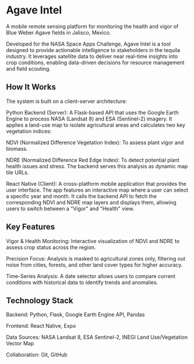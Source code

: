 # Agave Intel
A mobile remote sensing platform for monitoring the health and vigor of Blue Weber Agave fields in Jalisco, Mexico.

Developed for the NASA Space Apps Challenge, Agave Intel is a tool designed to provide actionable intelligence to stakeholders in the tequila industry. It leverages satellite data to deliver near real-time insights into crop conditions, enabling data-driven decisions for resource management and field scouting.

## How It Works
The system is built on a client-server architecture:

Python Backend (Server): A Flask-based API that uses the Google Earth Engine to process NASA (Landsat 8) and ESA (Sentinel-2) imagery. It applies a land-use map to isolate agricultural areas and calculates two key vegetation indices:

NDVI (Normalized Difference Vegetation Index): To assess plant vigor and biomass.

NDRE (Normalized Difference Red Edge Index): To detect potential plant health issues and stress.
The backend serves this analysis as dynamic map tile URLs.

React Native (Client): A cross-platform mobile application that provides the user interface. The app features an interactive map where a user can select a specific year and month. It calls the backend API to fetch the corresponding NDVI and NDRE map layers and displays them, allowing users to switch between a "Vigor" and "Health" view.

## Key Features
Vigor & Health Monitoring: Interactive visualization of NDVI and NDRE to assess crop status across the region.

Precision Focus: Analysis is masked to agricultural zones only, filtering out noise from cities, forests, and other land cover types for higher accuracy.

Time-Series Analysis: A date selector allows users to compare current conditions with historical data to identify trends and anomalies.

## Technology Stack
Backend: Python, Flask, Google Earth Engine API, Pandas

Frontend: React Native, Expo

Data Sources: NASA Landsat 8, ESA Sentinel-2, INEGI Land Use/Vegetation Vector Map

Collaboration: Git, GitHub
